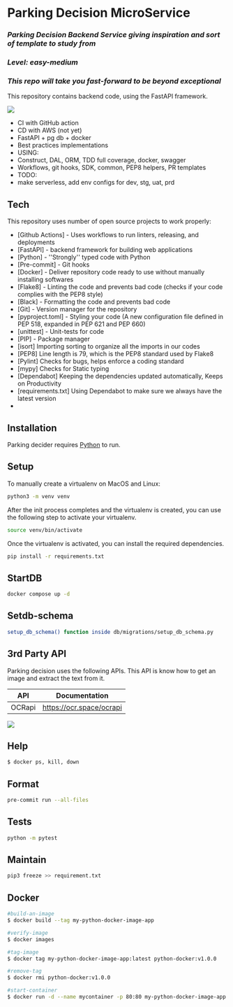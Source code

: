 # Parking Decision MicroService
### _Parking Decision Backend Service giving inspiration and sort of template to study from_
### _Level: easy-medium_
### _This repo will take you fast-forward to be beyond exceptional_

This repository contains backend code, using the FastAPI framework.

![](../../../Downloads/ezgif-6-5d1caffc1857.webp)

- CI with GitHub action
- CD with AWS (not yet)
- FastAPI + pg db + docker
- Best practices implementations
- USING:
- Construct, DAL, ORM, TDD full coverage, docker, swagger
- Workflows, git hooks, SDK, common, PEP8 helpers, PR templates
- TODO:
- make serverless, add env configs for dev, stg, uat, prd

## Tech

This repository uses number of open source projects to work properly:

- [Github Actions] - Uses workflows to run linters, releasing, and deployments
- [FastAPI] - backend framework for building web applications
- [Python] - ''Strongly'' typed code with Python
- [Pre-commit] - Git hooks
- [Docker] - Deliver repository code ready to use without manually installing softwares
- [Flake8] - Linting the code and prevents bad code (checks if your code complies with the PEP8 style)
- [Black] - Formatting the code and prevents bad code
- [Git] - Version manager for the repository
- [pyproject.toml] - Styling your code (A new configuration file defined in PEP 518, expanded in PEP 621 and PEP 660)
- [unittest] - Unit-tests for code
- [PIP] - Package manager
- [isort] Importing sorting to organize all the imports in our codes
- [PEP8] Line length is 79, which is the PEP8 standard used by Flake8
- [Pylint] Checks for bugs, helps enforce a coding standard
- [mypy] Checks for Static typing
- [Dependabot] Keeping the dependencies updated automatically, Keeps on Productivity
- [requirements.txt] Using Dependabot to make sure we always have the latest version
-
## Installation

Parking decider requires [Python](https://www.python.org/downloads/) to run.

## Setup

To manually create a virtualenv on MacOS and Linux:

```sh
python3 -m venv venv
```

After the init process completes and the virtualenv is created, you can use the following
step to activate your virtualenv.

```sh
source venv/bin/activate
```

Once the virtualenv is activated, you can install the required dependencies.

```sh
pip install -r requirements.txt
```

## StartDB

```sh
docker compose up -d
```

## Setdb-schema

```sh
setup_db_schema() function inside db/migrations/setup_db_schema.py
```

## 3rd Party API

Parking decision uses the following APIs.
This API is know how to get an image and extract the text from it.

| API              | Documentation |
|------------------| ------ |
| OCRapi           | https://ocr.space/ocrapi |

![](../../../Downloads/image3.jpg.webp)


## Help

```sh
$ docker ps, kill, down
```

## Format

```sh
pre-commit run --all-files
```

## Tests

```sh
python -m pytest
```

## Maintain

```sh
pip3 freeze >> requirement.txt
```

## Docker
```sh
#build-an-image
$ docker build --tag my-python-docker-image-app
```
```sh
#verify-image
$ docker images
```
```sh
#tag-image
$ docker tag my-python-docker-image-app:latest python-docker:v1.0.0
```
```sh
#remove-tag
$ docker rmi python-docker:v1.0.0
```
```sh
#start-container
$ docker run -d --name mycontainer -p 80:80 my-python-docker-image-app
```
